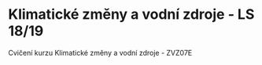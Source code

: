 # Klimatické změny a vodní zdroje - LS 18/19

Cvičení kurzu Klimatické změny a vodní zdroje - ZVZ07E
